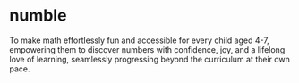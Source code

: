 # numble
To make math effortlessly fun and accessible for every child aged 4-7, empowering them to discover numbers with confidence, joy, and a lifelong love of learning, seamlessly progressing beyond the curriculum at their own pace.
